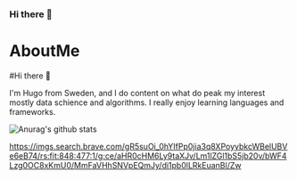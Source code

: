 ### Hi there 👋

<!--
**HUGOW04/HUGOW04** is a ✨ _special_ ✨ repository because its `README.md` (this file) appears on your GitHub profile.

Here are some ideas to get you started:

- 🔭 I’m currently working on ...
- 🌱 I’m currently learning ...
- 👯 I’m looking to collaborate on ...
- 🤔 I’m looking for help with ...
- 💬 Ask me about ...
- 📫 How to reach me: ...
- 😄 Pronouns: ...
- ⚡ Fun fact: ...
-->

# AboutMe


#Hi there 🤳

I'm Hugo from Sweden, and I do content on what do peak my interest mostly data schience and algorithms. I really enjoy learning languages and frameworks.

![Anurag's github stats](https://github-readme-stats.vercel.app/api?username=HUGOW04)

https://imgs.search.brave.com/gR5suOi_0hYIfPp0jia3q8XPoyybkcWBelUBVe6eB74/rs:fit:848:477:1/g:ce/aHR0cHM6Ly9taXJv/Lm1lZGl1bS5jb20v/bWF4Lzg0OC8xKmU0/MmFaVHhSNVpEQmJy/di1pb0lLRkEuanBl/Zw

